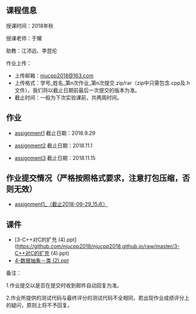 ## 课程信息

授课时间：2018年秋

授课老师：于耀

助教：江沛远、李昆伦

作业上传：
* 上传邮箱：njucpp2018@163.com
* 上传格式：学号_姓名_第n次作业_第n次提交.zip/rar（zip中只需包含.cpp及.h文件），我们将以截止日期前最后一次提交的版本为准。
* 截止时间：一般为下次实验课前，共两周时间。

## 作业

* [assignment1](https://github.com/njucpp2018/njucpp2018.github.io/raw/master/LibArray.zip)  截止日期：2018.9.29

* [assignment2](https://github.com/njucpp2018/njucpp2018.github.io/raw/master/assignment2.zip)  截止日期：2018.11.1

* [assignment3](https://github.com/njucpp2018/njucpp2018.github.io/raw/master/assignment3.zip)  截止日期：2018.11.15

## 作业提交情况（严格按照格式要求，注意打包压缩，否则无效）

* [assignment1_（截止2018-09-29_15点）](https://github.com/njucpp2018/njucpp2018.github.io/raw/master/第一次作业名单（截止2018-09-29_15点）.xlsx)

## 课件

* [3-C++对C的扩充 (4).ppt](https://github.com/njucpp2018/njucpp2018.github.io/raw/master/3-C++对C的扩充 (4).ppt)
* [4-数据抽象－类 (2).ppt](https://github.com/njucpp2018/njucpp2018.github.io/raw/master/4-数据抽象－类+(2).ppt)

备注：

1.作业提交以是否在提交时收到邮件自动回复为准。

2.作业所提供的测试代码与最终评分的测试代码不全相同，若出现作业成绩评分上的疑问，原则上将不予回复。
